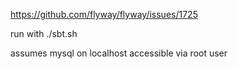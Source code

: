 https://github.com/flyway/flyway/issues/1725

run with ./sbt.sh

assumes mysql on localhost accessible via root user